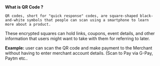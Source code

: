 **What is QR Code ?**

    QR codes, short for "quick response" codes, are square-shaped black-and-white symbols that people can scan using a smartphone to learn more about a product.

These encrypted squares can hold links, coupons, event details, and other information that users might want to take with them for referring to later.

 **Example:** 
             user can scan the QR code and make payment to the Merchant without having to enter merchant account details. (Scan to Pay via G-Pay, Paytm etc..
